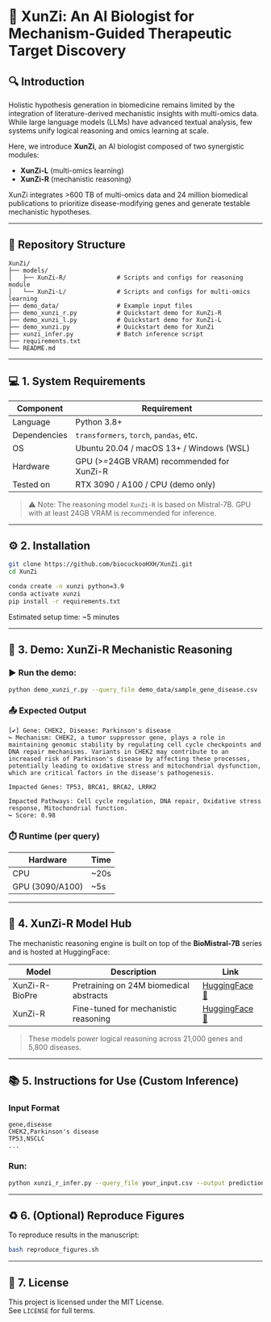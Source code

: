 # 🧠 XunZi: An AI Biologist for Mechanism-Guided Therapeutic Target Discovery

## 🔍 Introduction

Holistic hypothesis generation in biomedicine remains limited by the integration of literature-derived mechanistic insights with multi-omics data. While large language models (LLMs) have advanced textual analysis, few systems unify logical reasoning and omics learning at scale.

Here, we introduce **XunZi**, an AI biologist composed of two synergistic modules:
- **XunZi-L** (multi-omics learning)
- **XunZi-R** (mechanistic reasoning)

XunZi integrates >600 TB of multi-omics data and 24 million biomedical publications to prioritize disease-modifying genes and generate testable mechanistic hypotheses.

---

## 🧩 Repository Structure

```
XunZi/
├── models/
│   ├── XunZi-R/              # Scripts and configs for reasoning module
│   └── XunZi-L/              # Scripts and configs for multi-omics learning
├── demo_data/                # Example input files
├── demo_xunzi_r.py           # Quickstart demo for XunZi-R
├── demo_xunzi_l.py           # Quickstart demo for XunZi-L
├── demo_xunzi.py             # Quickstart demo for XunZi
├── xunzi_infer.py            # Batch inference script
├── requirements.txt
└── README.md
```

---

## 💻 1. System Requirements

| Component     | Requirement                              |
|---------------|-------------------------------------------|
| Language      | Python 3.8+                               |
| Dependencies  | `transformers`, `torch`, `pandas`, etc.   |
| OS            | Ubuntu 20.04 / macOS 13+ / Windows (WSL)  |
| Hardware      | GPU (>=24GB VRAM) recommended for XunZi-R |
| Tested on     | RTX 3090 / A100 / CPU (demo only)         |

> ⚠️ Note: The reasoning model `XunZi-R` is based on Mistral-7B. GPU with at least 24GB VRAM is recommended for inference.

---

## ⚙️ 2. Installation

```bash
git clone https://github.com/biocuckooHXH/XunZi.git
cd XunZi

conda create -n xunzi python=3.9
conda activate xunzi
pip install -r requirements.txt
```

Estimated setup time: ~5 minutes

---

## 🚀 3. Demo: XunZi-R Mechanistic Reasoning

### ▶️ Run the demo:

```bash
python demo_xunzi_r.py --query_file demo_data/sample_gene_disease.csv
```

### 📤 Expected Output

```text
[✔] Gene: CHEK2, Disease: Parkinson's disease
↪ Mechanism: CHEK2, a tumor suppressor gene, plays a role in maintaining genomic stability by regulating cell cycle checkpoints and DNA repair mechanisms. Variants in CHEK2 may contribute to an increased risk of Parkinson's disease by affecting these processes, potentially leading to oxidative stress and mitochondrial dysfunction, which are critical factors in the disease's pathogenesis. 

Impacted Genes: TP53, BRCA1, BRCA2, LRRK2

Impacted Pathways: Cell cycle regulation, DNA repair, Oxidative stress response, Mitochondrial function.
↪ Score: 0.98
```

### ⏱️ Runtime (per query)
| Hardware | Time |
|----------|------|
| CPU      | ~20s |
| GPU (3090/A100) | ~5s |

---

## 🧠 4. XunZi-R Model Hub

The mechanistic reasoning engine is built on top of the **BioMistral-7B** series and is hosted at HuggingFace:

| Model        | Description                             | Link |
|--------------|-----------------------------------------|------|
| XunZi-R-BioPre | Pretraining on 24M biomedical abstracts | [HuggingFace 🔗](https://huggingface.co/H2dddhxh/XunZi-R-BioPre) |
| XunZi-R       | Fine-tuned for mechanistic reasoning     | [HuggingFace 🔗](https://huggingface.co/H2dddhxh/XunZi-R) |

> These models power logical reasoning across 21,000 genes and 5,800 diseases.

---

## 📚 5. Instructions for Use (Custom Inference)

### Input Format

```csv
gene,disease
CHEK2,Parkinson's disease
TP53,NSCLC
...
```

### Run:

```bash
python xunzi_r_infer.py --query_file your_input.csv --output predictions.csv
```

---

## ♻️ 6. (Optional) Reproduce Figures

To reproduce results in the manuscript:

```bash
bash reproduce_figures.sh
```

---

## 🔐 7. License

This project is licensed under the MIT License.  
See `LICENSE` for full terms.
